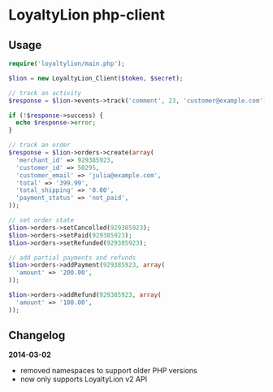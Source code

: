 # LoyaltyLion php-client

## Usage

``` php
require('loyaltylion/main.php');

$lion = new LoyaltyLion_Client($token, $secret);

// track an activity
$response = $lion->events->track('comment', 23, 'customer@example.com');

if (!$response->success) {
  echo $response->error;
}

// track an order
$response = $lion->orders->create(array(
  'merchant_id' => 929385923,
  'customer_id' => 50295,
  'customer_email' => 'julia@example.com',
  'total' => '399.99',
  'total_shipping' => '0.00',
  'payment_status' => 'not_paid',
));

// set order state
$lion->orders->setCancelled(929385923);
$lion->orders->setPaid(929385923);
$lion->orders->setRefunded(929385923);

// add partial payments and refunds
$lion->orders->addPayment(929385923, array(
  'amount' => '200.00',
));

$lion->orders->addRefund(929385923, array(
  'amount' => '100.00',
));

```

## Changelog

**2014-03-02**

* removed namespaces to support older PHP versions
* now only supports LoyaltyLion v2 API